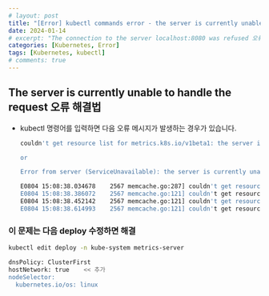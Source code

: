 ```yaml
---
# layout: post
title: "[Error] kubectl commands error - the server is currently unable to handle the request"
date: 2024-01-14
# excerpt: "The connection to the server localhost:8080 was refused 오류 해결법"
categories: [Kubernetes, Error]
tags: [Kubernetes, kubectl]
# comments: true
---
```


## The server is currently unable to handle the request 오류 해결법

- kubectl 명령어를 입력하면 다음 오류 메시지가 발생하는 경우가 있습니다.
  ```bash
  couldn't get resource list for metrics.k8s.io/v1beta1: the server is currently unable to handle the request

  or

  Error from server (ServiceUnavailable): the server is currently unable to handle the request (get nodes.metrics.k8s.io)
  ```

  ```bash
  E0804 15:08:38.034678    2567 memcache.go:287] couldn't get resource list for metrics.k8s.io/v1beta1: the server is currently unable to handle the request
  E0804 15:08:38.386072    2567 memcache.go:121] couldn't get resource list for metrics.k8s.io/v1beta1: the server is currently unable to handle the request
  E0804 15:08:38.452142    2567 memcache.go:121] couldn't get resource list for metrics.k8s.io/v1beta1: the server is currently unable to handle the request
  E0804 15:08:38.614993    2567 memcache.go:121] couldn't get resource list for metrics.k8s.io/v1beta1: the server is currently unable to handle the request
  ```

### 이 문제는 다음 deploy 수정하면 해결

```bash
kubectl edit deploy -n kube-system metrics-server 

dnsPolicy: ClusterFirst
hostNetwork: true    << 추가
nodeSelector:
  kubernetes.io/os: linux
```